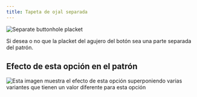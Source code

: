 ```yaml
---
title: Tapeta de ojal separada
---
```


![Separate buttonhole placket](seperatebuttonholeplacket.svg)

Si desea o no que la placket del agujero del botón sea una parte separada del patrón.

## Efecto de esta opción en el patrón

![Esta imagen muestra el efecto de esta opción superponiendo varias variantes que tienen un valor diferente para esta opción](simone_seperatebuttonholeplacket_sample.svg "Efecto de esta opción en el patrón")
